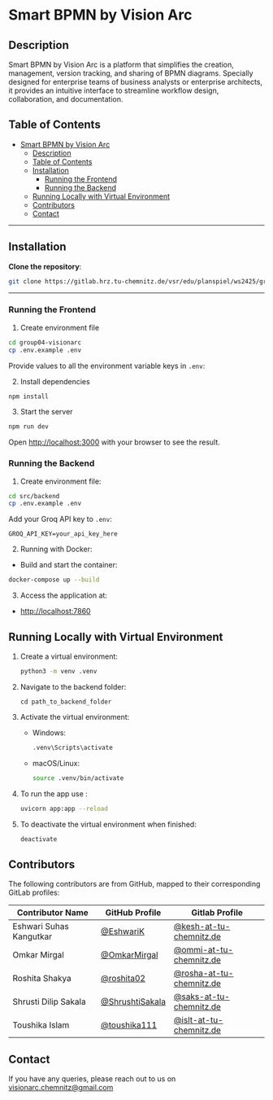 # Smart BPMN by Vision Arc

## Description

Smart BPMN by Vision Arc is a platform that simplifies the creation, management, version tracking, and sharing of BPMN diagrams. Specially designed for enterprise teams of business analysts or enterprise architects, it provides an intuitive interface to streamline workflow design, collaboration, and documentation.

## Table of Contents

- [Smart BPMN by Vision Arc](#smart-bpmn-by-vision-arc)
  - [Description](#description)
  - [Table of Contents](#table-of-contents)
  - [Installation](#installation)
    - [Running the Frontend](#running-the-frontend)
    - [Running the Backend](#running-the-backend)
  - [Running Locally with Virtual Environment](#running-locally-with-virtual-environment)
  - [Contributors](#contributors)
  - [Contact](#contact)

---

## Installation

**Clone the repository**:

```bash
git clone https://gitlab.hrz.tu-chemnitz.de/vsr/edu/planspiel/ws2425/group04-visionarc.git
```

---

### Running the Frontend

1. Create environment file

```bash
cd group04-visionarc
cp .env.example .env
```

Provide values to all the environment variable keys in  `.env`:

2. Install dependencies

```bash
npm install
```

3. Start the server

```bash
npm run dev
```

Open [http://localhost:3000](http://localhost:3000) with your browser to see the result.

### Running the Backend

1. Create environment file:

  ```bash
  cd src/backend
  cp .env.example .env
  ```

  Add your Groq API key to `.env`:

  ```env
  GROQ_API_KEY=your_api_key_here
  ```

2. Running with Docker:

- Build and start the container:
  
```bash
docker-compose up --build
```

3. Access the application at:

- [http://localhost:7860](http://localhost:7860)


## Running Locally with Virtual Environment

1. Create a virtual environment:

    ```bash
    python3 -m venv .venv
    ```

2. Navigate to the backend folder:

    ```bassh
    cd path_to_backend_folder
    ```

3. Activate the virtual environment:
    - Windows:
  
      ```bash
      .venv\Scripts\activate
      ```

    - macOS/Linux:
  
      ```bash
      source .venv/bin/activate
      ```

4. To run the app use :

    ```bash
    uvicorn app:app --reload 
    ```

5. To deactivate the virtual environment when finished:

    ```bash
    deactivate
    ```

## Contributors

The following contributors are from GitHub, mapped to their corresponding GitLab profiles:

| Contributor Name | GitHub Profile | Gitlab Profile
|-------------|----------------|----------------|
| Eshwari Suhas Kangutkar | [@EshwariK](https://github.com/EshwariK) | [@kesh-at-tu-chemnitz.de](https://gitlab.hrz.tu-chemnitz.de/kesh-at-tu-chemnitz.de)
| Omkar Mirgal | [@OmkarMirgal](https://github.com/OmkarMirgal) | [@ommi-at-tu-chemnitz.de](https://gitlab.hrz.tu-chemnitz.de/ommi-at-tu-chemnitz.de)
| Roshita Shakya | [@roshita02](https://github.com/roshita02) | [@rosha-at-tu-chemnitz.de](https://gitlab.hrz.tu-chemnitz.de/rosha-at-tu-chemnitz.de)
| Shrusti Dilip Sakala | [@ShrushtiSakala](https://github.com/ShrushtiSakala) | [@saks-at-tu-chemnitz.de](https://gitlab.hrz.tu-chemnitz.de/saks-at-tu-chemnitz.de)
| Toushika Islam | [@toushika111](https://github.com/toushika111) | [@islt-at-tu-chemnitz.de](https://gitlab.hrz.tu-chemnitz.de/islt-at-tu-chemnitz.de) 

## Contact

If you have any queries, please reach out to us on [visionarc.chemnitz@gmail.com](mailto:visionarc.chemnitz@gmail.com)
